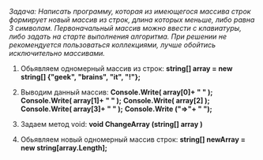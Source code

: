 *Задача: Написать программу, которая из имеющегося массива строк формирует новый массив из строк, длина которых меньше, либо равна 3 символам. Первоначальный массив можно ввести с клавиатуры, либо задать на старте выполнения алгоритма. При решении не рекомендуется пользоваться коллекциями, лучше обойтись исключительно массивами.*

1. Обьявляем одномерный массив из строк:
**string[] array = new string[] {"geek", "brains", "it", "!"};**

2. Выводим данный массив:
**Console.Write( array[0]+ " " );**
**Console.Write( array[1]+ " " );**
**Console.Write( array[2] );**
**Console.Write( array[3]+ " " );**
**Console.Write ("=>"+ " ");**

3. Задаем метод void:
**void ChangeArray (string[] array )**
4. Обьявляем новый одномерный массив строк:
 **string[] newArray = new string[array.Length];**
 
